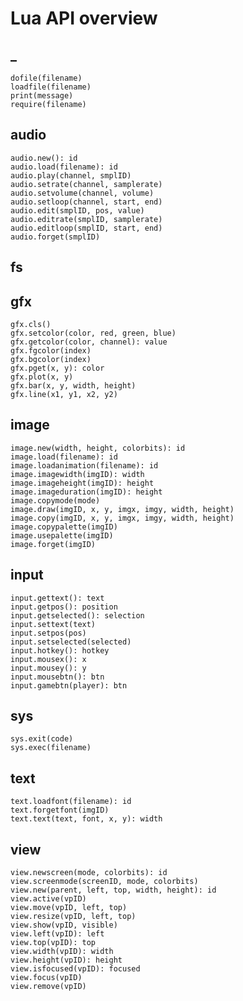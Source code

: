 # Lua API overview
##  _
    dofile(filename)
    loadfile(filename)
    print(message)
    require(filename)
##  audio
    audio.new(): id
    audio.load(filename): id
    audio.play(channel, smplID)
    audio.setrate(channel, samplerate)
    audio.setvolume(channel, volume)
    audio.setloop(channel, start, end)
    audio.edit(smplID, pos, value)
    audio.editrate(smplID, samplerate)
    audio.editloop(smplID, start, end)
    audio.forget(smplID)
##  fs
##  gfx
    gfx.cls()
    gfx.setcolor(color, red, green, blue)
    gfx.getcolor(color, channel): value
    gfx.fgcolor(index)
    gfx.bgcolor(index)
    gfx.pget(x, y): color
    gfx.plot(x, y)
    gfx.bar(x, y, width, height)
    gfx.line(x1, y1, x2, y2)
##  image
    image.new(width, height, colorbits): id
    image.load(filename): id
    image.loadanimation(filename): id
    image.imagewidth(imgID): width
    image.imageheight(imgID): height
    image.imageduration(imgID): height
    image.copymode(mode)
    image.draw(imgID, x, y, imgx, imgy, width, height)
    image.copy(imgID, x, y, imgx, imgy, width, height)
    image.copypalette(imgID)
    image.usepalette(imgID)
    image.forget(imgID)
##  input
    input.gettext(): text
    input.getpos(): position
    input.getselected(): selection
    input.settext(text)
    input.setpos(pos)
    input.setselected(selected)
    input.hotkey(): hotkey
    input.mousex(): x
    input.mousey(): y
    input.mousebtn(): btn
    input.gamebtn(player): btn
##  sys
    sys.exit(code)
    sys.exec(filename)
##  text
    text.loadfont(filename): id
    text.forgetfont(imgID)
    text.text(text, font, x, y): width
##  view
    view.newscreen(mode, colorbits): id
    view.screenmode(screenID, mode, colorbits)
    view.new(parent, left, top, width, height): id
    view.active(vpID)
    view.move(vpID, left, top)
    view.resize(vpID, left, top)
    view.show(vpID, visible)
    view.left(vpID): left
    view.top(vpID): top
    view.width(vpID): width
    view.height(vpID): height
    view.isfocused(vpID): focused
    view.focus(vpID)
    view.remove(vpID)
